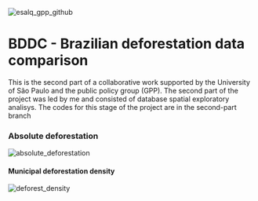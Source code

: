 ![esalq_gpp_github](https://user-images.githubusercontent.com/30662095/167450292-7322148e-a957-482e-8999-99d43b69336d.png)

# BDDC - Brazilian deforestation data comparison

This is the second part of a collaborative work supported by the University of São Paulo and the public policy group (GPP). The second part of the project was led by me and consisted of database spatial exploratory analisys. The codes for this stage of the project are in the second-part branch

### Absolute deforestation

![absolute_deforestation](https://user-images.githubusercontent.com/30662095/166060873-62d93ccd-8efa-4f93-8922-9e61ab4a8c61.png)

#### Municipal deforestation density

![deforest_density](https://user-images.githubusercontent.com/30662095/166060897-e707fe17-9aa6-402b-b13b-330cbc1b831c.png)

